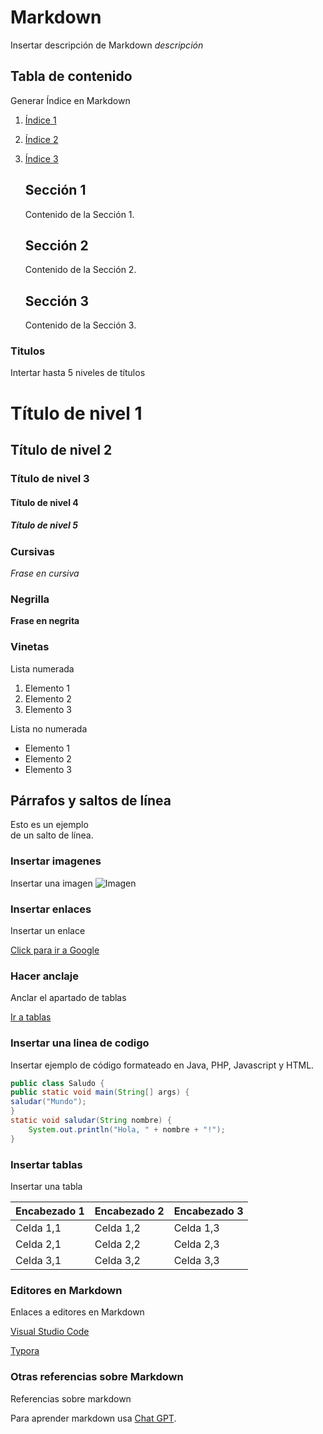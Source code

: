 
# Markdown

Insertar descripción de Markdown _descripción_



## Tabla de contenido

Generar Índice en Markdown 

1. [Índice 1](#indice-1)
2. [Índice 2](#indice-2)
3. [Índice 3](#indice-3)

    ## Sección 1

    Contenido de la Sección 1.

    ## Sección 2

    Contenido de la Sección 2.

    ## Sección 3

    Contenido de la Sección 3.


### Titulos 

Intertar hasta 5 niveles de títulos 

# Título de nivel 1

## Título de nivel 2

### Título de nivel 3

#### Título de nivel 4

##### Título de nivel 5


### Cursivas

_Frase en cursiva_


### Negrilla

__Frase en negrita__

### Vinetas

Lista numerada 

1. Elemento 1
2. Elemento 2
3. Elemento 3


Lista no numerada

- Elemento 1
- Elemento 2
- Elemento 3



## Párrafos y saltos de línea

Esto es un ejemplo <br> de un salto de línea.


### Insertar imagenes

Insertar una imagen
![Imagen](https://www.publico.es/ahorro-consumo-responsable/wp-content/uploads/2021/05/gerberas-1024x601.jpg "Flores")



### Insertar enlaces

Insertar un enlace 

[Click para ir a Google](https://www.google.es/ "Google")


### Hacer anclaje

Anclar el apartado de tablas 


[Ir a tablas](###_Insertar_tablas)


### Insertar una linea de codigo

Insertar ejemplo de código formateado en Java, PHP, Javascript y HTML. 

```java
public class Saludo {
public static void main(String[] args) {
saludar("Mundo");
}
static void saludar(String nombre) {
    System.out.println("Hola, " + nombre + "!");
}
```



### Insertar tablas

Insertar una tabla 

| Encabezado 1 | Encabezado 2 | Encabezado 3 |
|--------------|--------------|--------------|
| Celda 1,1    | Celda 1,2    | Celda 1,3    |
| Celda 2,1    | Celda 2,2    | Celda 2,3    |
| Celda 3,1    | Celda 3,2    | Celda 3,3    |



### Editores en Markdown 

Enlaces a editores en Markdown 

[Visual Studio Code](https://code.visualstudio.com/ "vsc")

[Typora](https://typora.io/ "t")


### Otras referencias sobre Markdown

Referencias sobre markdown 

Para aprender markdown usa [Chat GPT](https://chat.openai.com/).


